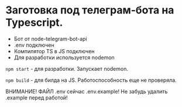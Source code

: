 # Заготовка под телеграм-бота на Typescript.

* Бот от node-telegram-bot-api
* .env подключен
* Компилятор TS в JS подключен
* Для разработки используется nodemon

`npm start` - для разработки. Запускает nodemon.

`npm build` - для билда на JS. Работоспособность еще не проверяла.

ВНИМАНИЕ! ФАЙЛ .env сейчас .env.example! Не забудь удалить .example перед работой!